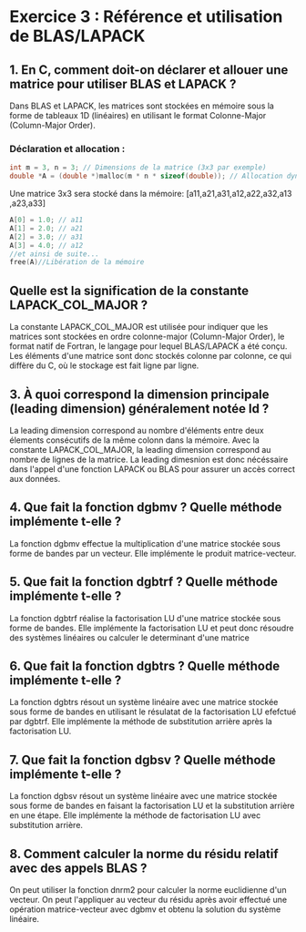 # Exercice 3 : Référence et utilisation de BLAS/LAPACK

## 1. En C, comment doit-on déclarer et allouer une matrice pour utiliser BLAS et LAPACK ?

Dans BLAS et LAPACK, les matrices sont stockées en mémoire sous la forme de tableaux 1D (linéaires) 
en utilisant le format Colonne-Major (Column-Major Order).

### Déclaration et allocation :
```c
int m = 3, n = 3; // Dimensions de la matrice (3x3 par exemple)
double *A = (double *)malloc(m * n * sizeof(double)); // Allocation dynamique d'une matrice 3x3
```
Une matrice 3x3 sera stocké dans la mémoire: [a11​,a21​,a31​,a12​,a22​,a32​,a13​,a23​,a33​]

```c
A[0] = 1.0; // a11
A[1] = 2.0; // a21
A[2] = 3.0; // a31
A[3] = 4.0; // a12
//et ainsi de suite...
free(A)//Libération de la mémoire
```

## Quelle est la signification de la constante LAPACK_COL_MAJOR ?
La constante LAPACK_COL_MAJOR est utilisée pour indiquer que les matrices sont stockées en ordre colonne-major (Column-Major Order),
le format natif de Fortran, le langage pour lequel BLAS/LAPACK a été conçu. Les éléments d'une matrice sont donc stockés colonne par
colonne, ce qui diffère du C, où le stockage est fait ligne par ligne.


## 3. À quoi correspond la dimension principale (leading dimension) généralement notée ld ?

La leading dimension correspond au nombre d'éléments entre deux élements consécutifs de la même
colonn dans la mémoire. Avec la constante LAPACK_COL_MAJOR, la leading dimension correspond au nombre de lignes
de la matrice. La leading dimesnion est donc nécéssaire dans l'appel d'une fonction LAPACK ou BLAS pour assurer un 
accès correct aux données.

## 4. Que fait la fonction dgbmv ? Quelle méthode implémente t-elle ?
La fonction dgbmv effectue la multiplication d'une matrice stockée sous forme de bandes
par un vecteur. Elle implémente le produit matrice-vecteur.

## 5. Que fait la fonction dgbtrf ? Quelle méthode implémente t-elle ?
La fonction dgbtrf réalise la factorisation LU d'une matrice stockée sous forme de bandes.
Elle implémente la factorisation LU et peut donc résoudre des systèmes linéaires ou calculer le determinant d'une matrice

## 6. Que fait la fonction dgbtrs ? Quelle méthode implémente t-elle ?
La fonction dgbtrs résout un système linéaire avec une matrice stockée sous forme de bandes en utilisant
le résulatat de la factorisation LU efefctué par dgbtrf. Elle implémente la méthode de substitution arrière
après la factorisation LU.

## 7. Que fait la fonction dgbsv ? Quelle méthode implémente t-elle ?
La fonction dgbsv résout un système linéaire avec une matrice stockée sous forme de bandes en faisant 
la factorisation LU et la substitution arrière en une étape. Elle implémente la méthode de factorisation LU avec 
substitution arrière.

## 8. Comment calculer la norme du résidu relatif avec des appels BLAS ?

On peut utiliser la fonction dnrm2 pour calculer la norme euclidienne d'un vecteur. On peut l'appliquer au vecteur du résidu après avoir
effectué une opération matrice-vecteur avec dgbmv et obtenu la solution du système linéaire.


